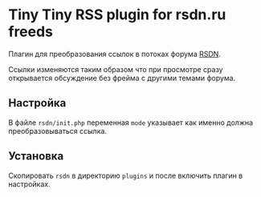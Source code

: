 # Tiny Tiny RSS plugin for rsdn.ru freeds

Плагин для преобразования ссылок в потоках форума [RSDN](http://www.rsdn.ru).

Ссылки изменяются таким образом что при просмотре сразу открывается обсуждение без фрейма с другими темами форума.

## Настройка

В файле `rsdn/init.php` переменная `mode` указывает как именно должна преобразовываться ссылка.

## Установка

Скопировать `rsdn` в директорию `plugins` и после включить плагин в настройках.
